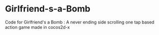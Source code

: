 Girlfriend-s-a-Bomb
===================

Code for Girlfriend's a Bomb : A never ending side scrolling one tap based action game made in cocos2d-x
